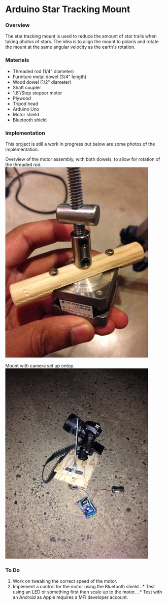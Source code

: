 # Arduino Star Tracking Mount
### Overview
The star tracking mount is used to reduce the amount of star trails when taking photos of stars. The idea is to align the mount to polaris and rotate the mount at the same angular velocity as the earth's rotation.

### Materials
- Threaded rod (1/4" diameter)
- Furniture metal dowel (3/4" length)
- Wood dowel (1/2" diameter)
- Shaft coupler
- 1.8˚/Step stepper motor
- Plywood
- Tripod head
- Arduino Uno
- Motor shield
- Bluetooth shield

### Implementation
This project is still a work in progress but below are some photos of the implementation.

Overview of the motor assembly, with both dowels, to allow for rotation of the threaded rod.
<img src="https://github.com/nkanetka/Star-Tracking-Mount/blob/master/Images/thumb_IMG_0181_1024.jpg" width="450px" height="600px" />

Mount with camera set up ontop.
<img src="https://github.com/nkanetka/Star-Tracking-Mount/blob/master/Images/thumb_IMG_0197_1024.jpg" width="450px" height="600px" />

### To Do
1. Work on tweaking the correct speed of the motor.
2. Implement a control for the motor using the Bluetooth shield
..* Test using an LED or something first then scale up to the motor.
..* Test with an Android as Apple requires a MFi developer account.